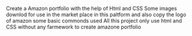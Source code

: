 Create a Amazon portfolio with the help of Html and CSS
Some images downlod for use in the market place in this paltform and also copy the logo of amazon
some basic commonds used
All this project only use html and CSS without any farmework to create amazone portfolio
